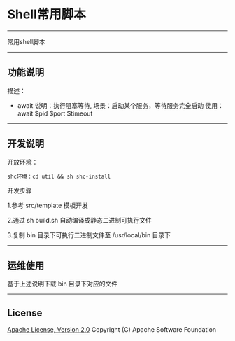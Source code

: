 # Shell常用脚本
----------

  常用shell脚本

----------
## 功能说明

描述：

* await 
  说明：执行阻塞等待, 
  场景：启动某个服务，等待服务完全启动
  使用：await $pid $port $timeout

----------
## 开发说明

  开放环境：
 
    shc环境：cd util && sh shc-install

  开发步骤
  
  1.参考 src/template 模板开发

  2.通过 sh build.sh 自动编译成静态二进制可执行文件

  3.复制 bin 目录下可执行二进制文件至 /usr/local/bin 目录下

----------
## 运维使用

  基于上述说明下载 bin 目录下对应的文件

----------
## License
[Apache License, Version 2.0](http://www.apache.org/licenses/LICENSE-2.0.html) Copyright (C) Apache Software Foundation

